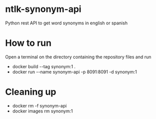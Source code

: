 # ntlk-synonym-api
Python rest API to get word synonyms in english or spanish

# How to run
Open a terminal on the directory containing the repository files and run
* docker build --tag synonym:1 .
* docker run --name synonym-api -p 8091:8091 -d synonym:1 


# Cleaning up
* docker rm -f synonym-api
* docker images rm synonym:1


